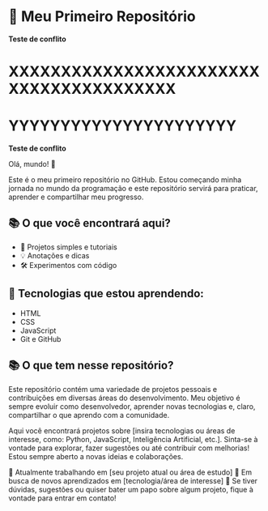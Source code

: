 # 🚀 Meu Primeiro Repositório

**Teste de conflito**
# XXXXXXXXXXXXXXXXXXXXXXXXXXXXXXXXXXXXXXXX
# YYYYYYYYYYYYYYYYYYYYYY
**Teste de conflito**
 
Olá, mundo! 👋
 
Este é o meu primeiro repositório no GitHub. Estou começando minha jornada no mundo da programação e este repositório servirá para praticar, aprender e compartilhar meu progresso.
 
## 📚 O que você encontrará aqui?
 
- 📝 Projetos simples e tutoriais
- 💡 Anotações e dicas
- 🛠️ Experimentos com código

## 🌱 Tecnologias que estou aprendendo:
 
- HTML
- CSS
- JavaScript
- Git e GitHub

## 📚 O que tem nesse repositório?
Este repositório contém uma variedade de projetos pessoais e contribuições em diversas áreas do desenvolvimento. Meu objetivo é sempre evoluir como desenvolvedor, aprender novas tecnologias e, claro, compartilhar o que aprendo com a comunidade.

Aqui você encontrará projetos sobre [insira tecnologias ou áreas de interesse, como: Python, JavaScript, Inteligência Artificial, etc.]. Sinta-se à vontade para explorar, fazer sugestões ou até contribuir com melhorias! Estou sempre aberto a novas ideias e colaborações.

🔭 Atualmente trabalhando em [seu projeto atual ou área de estudo]
🌱 Em busca de novos aprendizados em [tecnologia/área de interesse]
💬 Se tiver dúvidas, sugestões ou quiser bater um papo sobre algum projeto, fique à vontade para entrar em contato!
